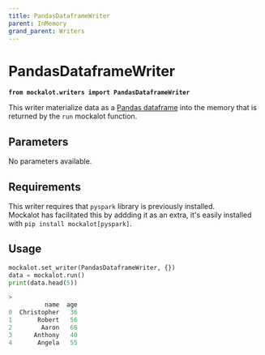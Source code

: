 ```yaml
---
title: PandasDataframeWriter
parent: InMemory
grand_parent: Writers
---
```


# PandasDataframeWriter

**`from mockalot.writers import PandasDataframeWriter`**

This writer materialize data as a [Pandas dataframe](https://pandas.pydata.org/docs/reference/api/pandas.DataFrame.html) into the memory that is returned by the `run` mockalot function.

## Parameters

No parameters available.

## Requirements

This writer requires that `pyspark` library is previously installed.  \
Mockalot has facilitated this by addding it as an extra, it's easily installed with `pip install mockalot[pyspark]`.

## Usage

```python
mockalot.set_writer(PandasDataframeWriter, {})
data = mockalot.run()
print(data.head(5))

>
          name  age
0  Christopher   36
1       Robert   56
2        Aaron   66
3      Anthony   40
4       Angela   55
```
